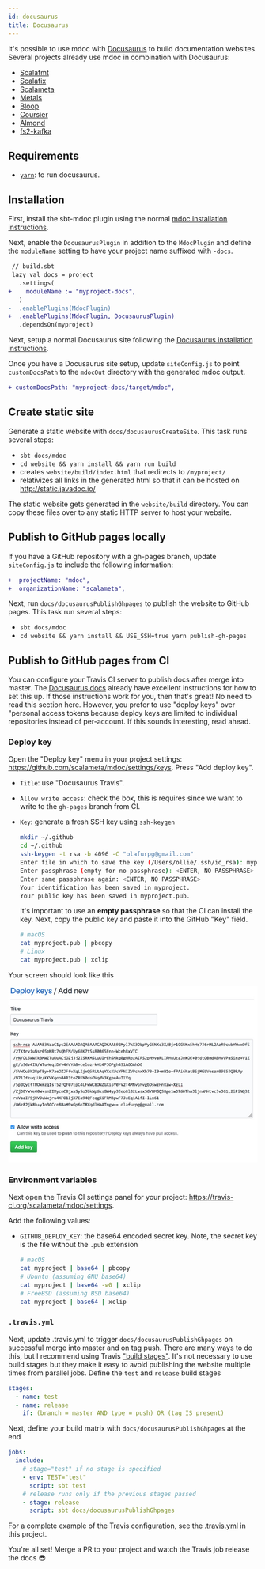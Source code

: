 ```yaml
---
id: docusaurus
title: Docusaurus
---
```


It's possible to use mdoc with [Docusaurus](https://docusaurus.io/) to build
documentation websites. Several projects already use mdoc in combination with
Docusaurus:

- [Scalafmt](https://scalameta.org/scalafmt/)
- [Scalafix](https://scalacenter.github.io/scalafix/)
- [Scalameta](http://scalameta.org/)
- [Metals](https://scalameta.org/metals/)
- [Bloop](https://scalacenter.github.io/bloop/)
- [Coursier](https://coursier.github.io/coursier/)
- [Almond](http://almond-sh.github.io/almond/stable/docs/intro)
- [fs2-kafka](https://ovotech.github.io/fs2-kafka/)

## Requirements

- [`yarn`](https://yarnpkg.com/en/): to run docusaurus.

## Installation

First, install the sbt-mdoc plugin using the normal
[mdoc installation instructions](installation.md#sbt).

Next, enable the `DocusaurusPlugin` in addition to the `MdocPlugin` and define
the `moduleName` setting to have your project name suffixed with `-docs`.

```diff
 // build.sbt
 lazy val docs = project
   .settings(
+    moduleName := "myproject-docs",
   )
-  .enablePlugins(MdocPlugin)
+  .enablePlugins(MdocPlugin, DocusaurusPlugin)
   .dependsOn(myproject)
```

Next, setup a normal Docusaurus site following the
[Docusaurus installation instructions](https://docusaurus.io/).

Once you have a Docusaurus site setup, update `siteConfig.js` to point
`customDocsPath` to the `mdocOut` directory with the generated mdoc output.

```diff
+ customDocsPath: "myproject-docs/target/mdoc",
```

## Create static site

Generate a static website with `docs/docusaurusCreateSite`. This task runs
several steps:

- `sbt docs/mdoc`
- `cd website && yarn install && yarn run build`
- creates `website/build/index.html` that redirects to `/myproject/`
- relativizes all links in the generated html so that it can be hosted on
  http://static.javadoc.io/

The static website gets generated in the `website/build` directory. You can copy
these files over to any static HTTP server to host your website.

## Publish to GitHub pages locally

If you have a GitHub repository with a gh-pages branch, update `siteConfig.js`
to include the following information:

```diff
+  projectName: "mdoc",
+  organizationName: "scalameta",
```

Next, run `docs/docusaurusPublishGhpages` to publish the website to GitHub
pages. This task run several steps:

- `sbt docs/mdoc`
- `cd website && yarn install && USE_SSH=true yarn publish-gh-pages`

## Publish to GitHub pages from CI

You can configure your Travis CI server to publish docs after merge into master.
The [Docusaurus docs](https://docusaurus.io/docs/en/publishing#using-travis-cih)
already have excellent instructions for how to set this up. If those
instructions work for you, then that's great! No need to read this section here.
However, you prefer to use "deploy keys" over "personal access tokens because
deploy keys are limited to individual repositories instead of per-account. If
this sounds interesting, read ahead.

### Deploy key

Open the "Deploy key" menu in your project settings:
https://github.com/scalameta/mdoc/settings/keys. Press "Add deploy key".

- `Title`: use "Docusaurus Travis".
- `Allow write access`: check the box, this is requires since we want to write
  to the `gh-pages` branch from CI.
- `Key`: generate a fresh SSH key using `ssh-keygen`

  ```sh
  mkdir ~/.github
  cd ~/.github
  ssh-keygen -t rsa -b 4096 -C "olafurpg@gmail.com"
  Enter file in which to save the key (/Users/ollie/.ssh/id_rsa): myproject
  Enter passphrase (empty for no passphrase): <ENTER, NO PASSPHRASE>
  Enter same passphrase again: <ENTER, NO PASSPHRASE>
  Your identification has been saved in myproject.
  Your public key has been saved in myproject.pub.
  ```

  It's important to use an **empty passphrase** so that the CI can install the
  key. Next, copy the public key and paste it into the GitHub "Key" field.

  ```sh
  # macOS
  cat myproject.pub | pbcopy
  # Linux
  cat myproject.pub | xclip
  ```

Your screen should look like this

![Add GitHub deploy key](assets/deploy_key.png)

### Environment variables

Next open the Travis CI settings panel for your project:
https://travis-ci.org/scalameta/mdoc/settings.

Add the following values:

- `GITHUB_DEPLOY_KEY`: the base64 encoded secret key. Note, the secret key is
  the file without the `.pub` extension
  ```sh
  # macOS
  cat myproject | base64 | pbcopy
  # Ubuntu (assuming GNU base64)
  cat myproject | base64 -w0 | xclip
  # FreeBSD (assuming BSD base64)
  cat myproject | base64 | xclip
  ```

### `.travis.yml`

Next, update .travis.yml to trigger `docs/docusaurusPublishGhpages` on
successful merge into master and on tag push. There are many ways to do this,
but I recommend using Travis
["build stages"](https://docs.travis-ci.com/user/build-stages/). It's not
necessary to use build stages but they make it easy to avoid publishing the
website multiple times from parallel jobs. Define the `test` and `release` build
stages

```yml
stages:
  - name: test
  - name: release
    if: (branch = master AND type = push) OR (tag IS present)
```

Next, define your build matrix with `docs/docusaurusPublishGhpages` at the end

```yml
jobs:
  include:
    # stage="test" if no stage is specified
    - env: TEST="test"
      script: sbt test
    # release runs only if the previous stages passed
    - stage: release
      script: sbt docs/docusaurusPublishGhpages
```

For a complete example of the Travis configuration, see the
[.travis.yml](https://github.com/scalameta/mdoc/blob/master/.travis.yml) in this
project.

You're all set! Merge a PR to your project and watch the Travis job release the
docs 😎
